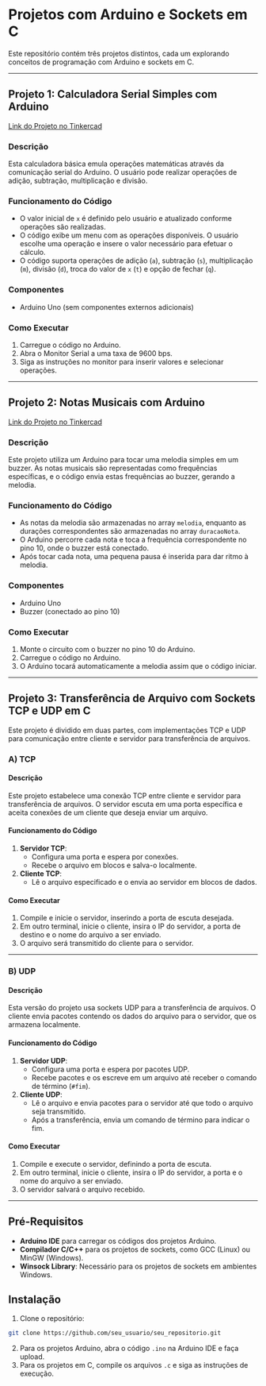 # Projetos com Arduino e Sockets em C

Este repositório contém três projetos distintos, cada um explorando conceitos de programação com Arduino e sockets em C.

---

## Projeto 1: Calculadora Serial Simples com Arduino

[Link do Projeto no Tinkercad](https://www.tinkercad.com/things/bavkcCIkFdj-calculadorasimples/editel?returnTo=https%3A%2F%2Fwww.tinkercad.com%2Fdashboard%2Fdesigns%2Fcircuits&sharecode=d6SRgywW3BVtEwpWs6RFbBZC_pC5s_fkOQm-OF4h9JQ)

### Descrição
Esta calculadora básica emula operações matemáticas através da comunicação serial do Arduino. O usuário pode realizar operações de adição, subtração, multiplicação e divisão.

### Funcionamento do Código
- O valor inicial de `x` é definido pelo usuário e atualizado conforme operações são realizadas.
- O código exibe um menu com as operações disponíveis. O usuário escolhe uma operação e insere o valor necessário para efetuar o cálculo.
- O código suporta operações de adição (`a`), subtração (`s`), multiplicação (`m`), divisão (`d`), troca do valor de `x` (`t`) e opção de fechar (`q`).

### Componentes
- Arduino Uno (sem componentes externos adicionais)

### Como Executar
1. Carregue o código no Arduino.
2. Abra o Monitor Serial a uma taxa de 9600 bps.
3. Siga as instruções no monitor para inserir valores e selecionar operações.

---

## Projeto 2: Notas Musicais com Arduino

[Link do Projeto no Tinkercad](https://www.tinkercad.com/things/hlDFiHaVunb-notas-musicais-com-arduino-)

### Descrição
Este projeto utiliza um Arduino para tocar uma melodia simples em um buzzer. As notas musicais são representadas como frequências específicas, e o código envia estas frequências ao buzzer, gerando a melodia.

### Funcionamento do Código
- As notas da melodia são armazenadas no array `melodia`, enquanto as durações correspondentes são armazenadas no array `duracaoNota`.
- O Arduino percorre cada nota e toca a frequência correspondente no pino 10, onde o buzzer está conectado.
- Após tocar cada nota, uma pequena pausa é inserida para dar ritmo à melodia.

### Componentes
- Arduino Uno
- Buzzer (conectado ao pino 10)

### Como Executar
1. Monte o circuito com o buzzer no pino 10 do Arduino.
2. Carregue o código no Arduino.
3. O Arduino tocará automaticamente a melodia assim que o código iniciar.

---

## Projeto 3: Transferência de Arquivo com Sockets TCP e UDP em C

Este projeto é dividido em duas partes, com implementações TCP e UDP para comunicação entre cliente e servidor para transferência de arquivos.

### A) TCP

#### Descrição
Este projeto estabelece uma conexão TCP entre cliente e servidor para transferência de arquivos. O servidor escuta em uma porta específica e aceita conexões de um cliente que deseja enviar um arquivo.

#### Funcionamento do Código
1. **Servidor TCP**:
   - Configura uma porta e espera por conexões.
   - Recebe o arquivo em blocos e salva-o localmente.
2. **Cliente TCP**:
   - Lê o arquivo especificado e o envia ao servidor em blocos de dados.

#### Como Executar
1. Compile e inicie o servidor, inserindo a porta de escuta desejada.
2. Em outro terminal, inicie o cliente, insira o IP do servidor, a porta de destino e o nome do arquivo a ser enviado.
3. O arquivo será transmitido do cliente para o servidor.

---

### B) UDP

#### Descrição
Esta versão do projeto usa sockets UDP para a transferência de arquivos. O cliente envia pacotes contendo os dados do arquivo para o servidor, que os armazena localmente.

#### Funcionamento do Código
1. **Servidor UDP**:
   - Configura uma porta e espera por pacotes UDP.
   - Recebe pacotes e os escreve em um arquivo até receber o comando de término (`#fim`).
2. **Cliente UDP**:
   - Lê o arquivo e envia pacotes para o servidor até que todo o arquivo seja transmitido.
   - Após a transferência, envia um comando de término para indicar o fim.

#### Como Executar
1. Compile e execute o servidor, definindo a porta de escuta.
2. Em outro terminal, inicie o cliente, insira o IP do servidor, a porta e o nome do arquivo a ser enviado.
3. O servidor salvará o arquivo recebido.

---

## Pré-Requisitos

- **Arduino IDE** para carregar os códigos dos projetos Arduino.
- **Compilador C/C++** para os projetos de sockets, como GCC (Linux) ou MinGW (Windows).
- **Winsock Library**: Necessário para os projetos de sockets em ambientes Windows.

## Instalação

1. Clone o repositório:

```bash
git clone https://github.com/seu_usuario/seu_repositorio.git
```

2. Para os projetos Arduino, abra o código `.ino` na Arduino IDE e faça upload.
3. Para os projetos em C, compile os arquivos `.c` e siga as instruções de execução.
